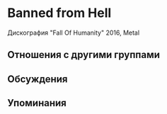 # Banned from Hell

Дискография
"Fall Of Humanity" 2016, Metal

## Отношения с другими группами


## Обсуждения


## Упоминания

